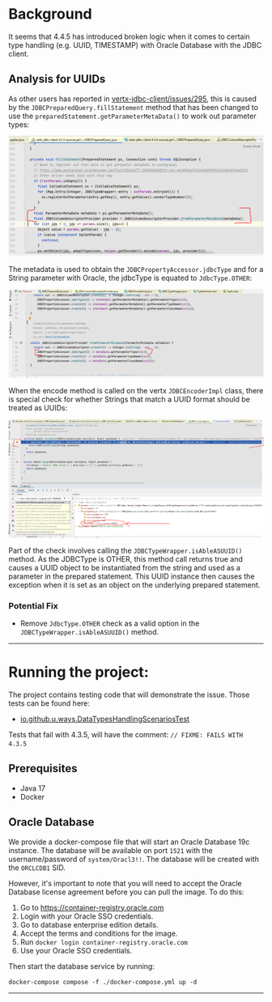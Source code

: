 # Background

It seems that 4.4.5 has introduced broken logic when it comes to certain type handling (e.g. UUID, TIMESTAMP) with Oracle 
Database with the JDBC client.

## Analysis for UUIDs

As other users has reported in [vertx-jdbc-client/issues/295](https://github.com/vert-x3/vertx-jdbc-client/issues/295), 
this is caused by the `JDBCPreparedQuery.fillStatement` method that has been changed to use the
`preparedStatement.getParameterMetaData()` to work out parameter types:

![screenshot - fillStatment](./doc/screenshot%20-%20fill%20statment.png)

The metadata is used to obtain the `JDBCPropertyAccessor.jdbcType` and for a String parameter with Oracle, the jdbcType 
is equated to `JdbcType.OTHER`:

![screenshot - column descriptor](./doc/screenshot%20-%20column%20descriptor.png)

When the encode method is called on the vertx `JDBCEncoderImpl` class, there is special check for whether Strings that
match a UUID format should be treated as UUIDs:

![screenshot - encode data](./doc/screenshot%20-%20encode%20data.png)

Part of the check involves calling the `JDBCTypeWrapper.isAbleASUUID()` method. As the JDBCType is OTHER, this method 
call returns true and causes a UUID object to be instantiated from the string and used as a parameter in the prepared 
statement. This UUID instance then causes the exception when it is set as an object on the underlying prepared statement.

### Potential Fix

- Remove `JdbcType.OTHER` check as a valid option in the `JDBCTypeWrapper.isAbleASUUID()` method.

---

# Running the project:

The project contains testing code that will demonstrate the issue. Those tests can be found here: 
- [io.github.u.ways.DataTypesHandlingScenariosTest](https://github.com/u-ways/broken-4.4.5-vertx-jdbc-client-oracle/blob/main/src/test/kotlin/io/github/u/ways/DataTypesHandlingScenariosTest.kt)

Tests that fail with 4.3.5, will have the comment: `// FIXME: FAILS WITH 4.3.5`

## Prerequisites
- Java 17
- Docker

## Oracle Database

We provide a docker-compose file that will start an Oracle Database 19c instance. The database will be available on port
`1521` with the username/password of `system/Oracl3!!`. The database will be created with the `ORCLCDB1` SID.

However, it's important to note that you will need to accept the Oracle Database license agreement before you can pull
the image. To do this:

1. Go to https://container-registry.oracle.com
2. Login with your Oracle SSO credentials.
3. Go to database enterprise edition details.
4. Accept the terms and conditions for the image.
5. Run `docker login container-registry.oracle.com`
6. Use your Oracle SSO credentials.

Then start the database service by running:

```shell
docker-compose compose -f ./docker-compose.yml up -d
```

___
